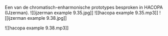 Een van de chromatisch-enharmonische prototypes besproken in HACOPA (IJzerman).
![[ijzerman example 9.35.jpg]]
![[hacopa example 9.35.mp3]]
![[ijzerman example 9.38.jpg]]

![[hacopa example 9.38.mp3]]